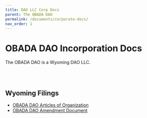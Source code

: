 ```yaml
--- 
title: DAO LLC Corp Docs
parent: The OBADA DAO
permalink: /documents/corporate-docs/
nav_order: 1
---
```


# OBADA DAO Incorporation Docs
The OBADA DAO is a Wyoming DAO LLC.

<br> <br>

## Wyoming Filings
* [OBADA DAO Articles of Organization](/main-nav/dao/DAO-Articles-of-Organization.pdf)
* [OBADA DAO Amendment Document](/main-nav/dao/DAO-AMMENDMENT.pdf)
